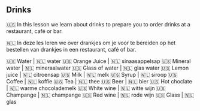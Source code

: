 ## Drinks

🇺🇸 In this lesson we learn about drinks to prepare you to order drinks at a restaurant, café or bar.  

🇳🇱 In deze les leren we over drankjes om je voor te bereiden op het bestellen van drankjes in een restaurant, café of bar.  

🇺🇸 Water          | 🇳🇱 water
🇺🇸 Orange Juice   | 🇳🇱 sinaasappelsap
🇺🇸 Mineral water  | 🇳🇱 mineraalwater
🇺🇸 Glass of water | 🇳🇱 glas water
🇺🇸 Lemon juice    | 🇳🇱 citroensap
🇺🇸 Milk           | 🇳🇱 melk
🇺🇸 Syrup          | 🇳🇱 siroop
🇺🇸 Coffee         | 🇳🇱 koffie
🇺🇸 Tea            | 🇳🇱 thee
🇺🇸 Beer           | 🇳🇱 bier
🇺🇸 Hot choclate   | 🇳🇱 warme chocolademelk
🇺🇸 White wine     | 🇳🇱 witte wijn
🇺🇸 Champange      | 🇳🇱 champange
🇺🇸 Red wine       | 🇳🇱 rode wijn
🇺🇸 Glass          | 🇳🇱 glas